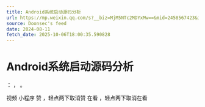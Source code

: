 ```yaml
---
title: Android系统启动源码分析
url: https://mp.weixin.qq.com/s?__biz=MjM5NTc2MDYxMw==&mid=2458567423&idx=1&sn=4cc6b0e2a8e1acf244ee6567e07edae3
source: Doonsec's feed
date: 2024-08-11
fetch_date: 2025-10-06T18:00:35.590828
---
```


# Android系统启动源码分析

：
，
。

视频
小程序
赞
，轻点两下取消赞
在看
，轻点两下取消在看